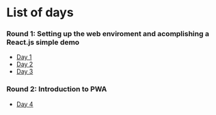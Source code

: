 # List of days
### Round 1: Setting up the web enviroment and acomplishing a React.js simple demo
* [Day 1](https://github.com/ldoc/100DaysOfCode/blob/master/days_notes/DAY_1.md) 
* [Day 2](https://github.com/ldoc/100DaysOfCode/blob/master/days_notes/DAY_2.md)
* [Day 3](https://github.com/ldoc/100DaysOfCode/blob/master/days_notes/DAY_3.md)  

### Round 2: Introduction to PWA
* [Day 4](https://github.com/ldoc/100DaysOfCode/blob/master/days_notes/DAY_4.md) 
